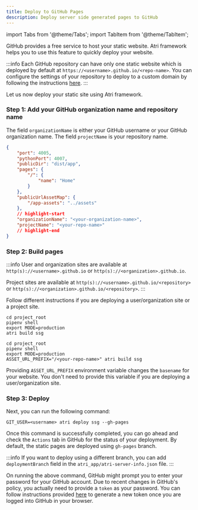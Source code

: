 ```yaml
---
title: Deploy to GitHub Pages
description: Deploy server side generated pages to GitHub
---
```

import Tabs from '@theme/Tabs';
import TabItem from '@theme/TabItem';

GitHub provides a free service to host your static website. Atri framework helps you to use this feature to quickly deploy your website. 

:::info
Each GitHub repository can have only one static website which is deployed by default at `https://<username>.github.io/<repo-name>`. You can configure the settings of your repository to deploy to a custom domain by following the instructions [here](https://docs.github.com/en/pages/configuring-a-custom-domain-for-your-github-pages-site). 
:::

Let us now deploy your static site using Atri framework. 

### Step 1: Add your GitHub organization name and repository name

The field `organizationName` is either your GitHub username or your GitHub organization name. The field `projectName` is your repository name.

<Tabs>
<TabItem value="atri_app/atri-server-info.json" label="atri_app/atri-server-info.json" default>

```json
{
	"port": 4005,
	"pythonPort": 4007,
	"publicDir": "dist/app",
	"pages": {
		"/": {
			"name": "Home"
		}
	},
	"publicUrlAssetMap": {
		"/app-assets": "../assets"
	},
	// highlight-start
	"organizationName": "<your-organization-name>",
	"projectName": "<your-repo-name>"
	// highlight-end
}
```
</TabItem>
</Tabs>

### Step 2: Build pages

:::info
User and organization sites are available at `http(s)://<username>.github.io` or `http(s)://<organization>.github.io`.

Project sites are available at `http(s)://<username>.github.io/<repository>` or `http(s)://<organization>.github.io/<repository>`. 
:::

Follow different instructions if you are deploying a user/organization site or a project site. 

<Tabs>
<TabItem value="User/Organization site" label="User / Organization site" default>

```shell
cd project_root
pipenv shell
export MODE=production
atri build ssg
```

</TabItem>
<TabItem value="Project site" label="Project site" default>

```shell
cd project_root
pipenv shell
export MODE=production
ASSET_URL_PREFIX="/<your-repo-name>" atri build ssg
```

</TabItem>
</Tabs>

Providing `ASSET_URL_PREFIX` environment variable changes the `basename` for your website. You don't need to provide this variable if you are deploying a user/organization site. 

### Step 3: Deploy

Next, you can run the following command:

```shell
GIT_USER=<username> atri deploy ssg --gh-pages
```

Once this command is successfully completed, you can go ahead and check the `Actions` tab in GitHub for the status of your deployment. By default, the static pages are deployed using `gh-pages` branch. 

:::info
If you want to deploy using a different branch, you can add `deploymentBranch` field in the `atri_app/atri-server-info.json` file.
:::

On running the above command, GitHub might prompt you to enter your password for your GitHub account. Due to recent changes in GitHub's policy, you actually need to provide a `token` as your password. You can follow instructions provided [here](https://docs.github.com/en/authentication/keeping-your-account-and-data-secure/creating-a-personal-access-token) to generate a new token once you are logged into GitHub in your browser.
